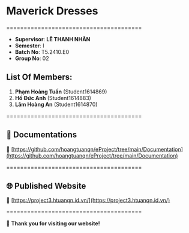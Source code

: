 # Maverick Dresses

=======================================

-   **Supervisor**: **LÊ THANH NHÂN**
-   **Semester**: I
-   **Batch No**: T5.2410.E0
-   **Group No**: 02

## List Of Members:

1. **Phạm Hoàng Tuấn** (Student1614869)
2. **Hồ Đức Anh** (Student1614883)
3. **Lâm Hoàng An** (Student1614870)

=======================================
 
## 📄 Documentations

🔗 [https://github.com/hoangtuanqn/eProject/tree/main/Documentation](https://github.com/hoangtuanqn/eProject/tree/main/Documentation)

=======================================

## 🌐 Published Website

🔗 [https://project3.htuanqn.id.vn/](https://project3.htuanqn.id.vn/)

=======================================

🙏 **Thank you for visiting our website!**

